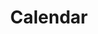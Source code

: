 ---
stars: 4
country: 13United States
title: Calendar
description: This is your main Mayan Dreamspell Calendar Dashboard with all the details you need to stay in sync. Calculate the Kin for any date.
---